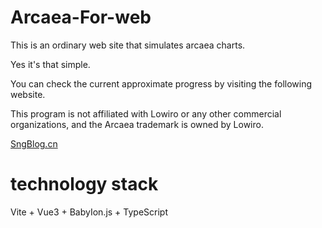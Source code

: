 # Arcaea-For-web
This is an ordinary web site that simulates arcaea charts.

Yes it's that simple.

You can check the current approximate progress by visiting the following website.

This program is not affiliated with Lowiro or any other commercial organizations, and the Arcaea trademark is owned by Lowiro.

[SngBlog.cn](https://sngblog.cn)

# technology stack
Vite + Vue3 + BabyIon.js + TypeScript
